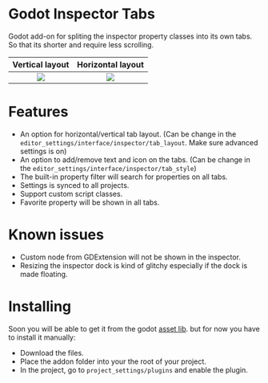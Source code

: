 # Godot Inspector Tabs
Godot add-on for spliting the inspector property classes into its own tabs. So that its shorter and require less scrolling.

Vertical layout           |  Horizontal layout
:-------------------------:|:-------------------------:
![](https://github.com/user-attachments/assets/fc5455d2-c48d-4e1f-b51f-4c09e2d4eb83)  |  ![](https://github.com/user-attachments/assets/e2849982-a57f-46d6-bcfa-c38676032b9d)

# Features
- An option for horizontal/vertical tab layout. (Can be change in the `editor_settings/interface/inspector/tab_layout`. Make sure advanced settings is on)
- An option to add/remove text and icon on the tabs. (Can be change in the `editor_settings/interface/inspector/tab_style`)
- The built-in property filter will search for properties on all tabs.
- Settings is synced to all projects.
- Support custom script classes.
- Favorite property will be shown in all tabs.

# Known issues
- Custom node from GDExtension will not be shown in the inspector.
- Resizing the inspector dock is kind of glitchy especially if the dock is made floating.

# Installing
Soon you will be able to get it from the godot [asset lib](https://godotengine.org/asset-library/asset). but for now you have to install it manually:

- Download the files.
- Place the addon folder into your the root of your project.
- In the project, go to `project_settings/plugins` and enable the plugin.

